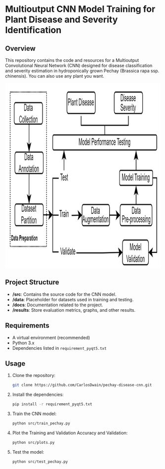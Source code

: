 # Multioutput CNN Model Training for Plant Disease and Severity Identification

## Overview
This repository contains the code and resources for a Multioutput Convolutional Neural Network (CNN) designed for disease classification and severity estimation in hydroponically grown Pechay (Brassica rapa ssp. chinensis). You can also use any plant you want. 

<p align="center">
   <img src = "resources/Deep Learning Workflow.jpg" alt="Logo" height=600>
</p>

## Project Structure
- **/src**: Contains the source code for the CNN model.
- **/data**: Placeholder for datasets used in training and testing.
- **/docs**: Documentation related to the project.
- **/results**: Store evaluation metrics, graphs, and other results.

## Requirements
- A virtual environment (recommended)
- Python 3.x
- Dependencies listed in `requirement_pyqt5.txt`

## Usage
1. Clone the repository:
   ```bash
   git clone https://github.com/CarlosDwain/pechay-disease-cnn.git
   
2. Install the dependencies:
   ```bash
   pip install -r requirement_pyqt5.txt

3. Train the CNN model:
   ```bash
   python src/train_pechay.py

4. Plot the Training and Validation Accuracy and Validation:
   ```bash
   python src/plots.py
   
5. Test the model:
   ```bash
   python src/test_pechay.py
